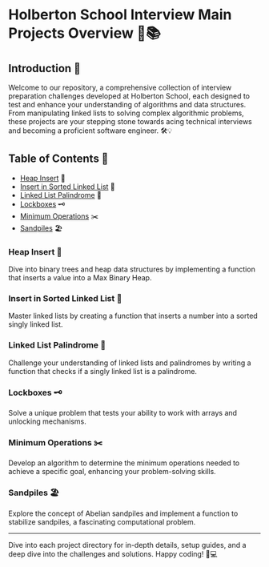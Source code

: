 # Holberton School Interview Main Projects Overview 🚀📚

## Introduction 🌟

Welcome to our repository, a comprehensive collection of interview preparation challenges developed at Holberton School, each designed to test and enhance your understanding of algorithms and data structures. From manipulating linked lists to solving complex algorithmic problems, these projects are your stepping stone towards acing technical interviews and becoming a proficient software engineer. 🛠️💡

## Table of Contents 📖

- [Heap Insert](#heap-insert) 🌲
- [Insert in Sorted Linked List](#insert-in-sorted-linked-list) 🔗
- [Linked List Palindrome](#linked-list-palindrome) 🔄
- [Lockboxes](#lockboxes) 🗝️
- [Minimum Operations](#minimum-operations) ✂️
- [Sandpiles](#sandpiles) 🏖️

### Heap Insert 🌲

Dive into binary trees and heap data structures by implementing a function that inserts a value into a Max Binary Heap.

### Insert in Sorted Linked List 🔗

Master linked lists by creating a function that inserts a number into a sorted singly linked list.

### Linked List Palindrome 🔄

Challenge your understanding of linked lists and palindromes by writing a function that checks if a singly linked list is a palindrome.

### Lockboxes 🗝️

Solve a unique problem that tests your ability to work with arrays and unlocking mechanisms.

### Minimum Operations ✂️

Develop an algorithm to determine the minimum operations needed to achieve a specific goal, enhancing your problem-solving skills.

### Sandpiles 🏖️

Explore the concept of Abelian sandpiles and implement a function to stabilize sandpiles, a fascinating computational problem.

---

Dive into each project directory for in-depth details, setup guides, and a deep dive into the challenges and solutions. Happy coding! 🎉💻
